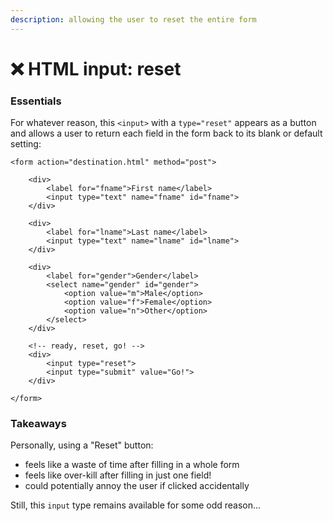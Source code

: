 ```yaml
---
description: allowing the user to reset the entire form
---
```


# ❌ HTML input: reset

### Essentials

For whatever reason, this `<input>` with a `type="reset"` appears as a button and allows a user to return each field in the form back to its blank or default setting:

```markup
<form action="destination.html" method="post">

    <div>
        <label for="fname">First name</label>
        <input type="text" name="fname" id="fname">
    </div>
    
    <div>
        <label for="lname">Last name</label>
        <input type="text" name="lname" id="lname">
    </div>
    
    <div>
        <label for="gender">Gender</label>
        <select name="gender" id="gender">
            <option value="m">Male</option>
            <option value="f">Female</option>
            <option value="n">Other</option>
        </select>
    </div>
    
    <!-- ready, reset, go! -->
    <div>
        <input type="reset">
        <input type="submit" value="Go!"> 
    </div>
    
</form>
```

### Takeaways

Personally, using a "Reset" button:

* feels like a waste of time after filling in a whole form
* feels like over-kill after filling in just one field!
* could potentially annoy the user if clicked accidentally

Still, this `input` type remains available for some odd reason...
